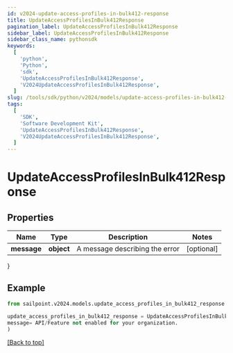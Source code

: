 ```yaml
---
id: v2024-update-access-profiles-in-bulk412-response
title: UpdateAccessProfilesInBulk412Response
pagination_label: UpdateAccessProfilesInBulk412Response
sidebar_label: UpdateAccessProfilesInBulk412Response
sidebar_class_name: pythonsdk
keywords:
  [
    'python',
    'Python',
    'sdk',
    'UpdateAccessProfilesInBulk412Response',
    'V2024UpdateAccessProfilesInBulk412Response',
  ]
slug: /tools/sdk/python/v2024/models/update-access-profiles-in-bulk412-response
tags:
  [
    'SDK',
    'Software Development Kit',
    'UpdateAccessProfilesInBulk412Response',
    'V2024UpdateAccessProfilesInBulk412Response',
  ]
---
```


# UpdateAccessProfilesInBulk412Response

## Properties

| Name        | Type       | Description                    | Notes      |
| ----------- | ---------- | ------------------------------ | ---------- |
| **message** | **object** | A message describing the error | [optional] |

}

## Example

```python
from sailpoint.v2024.models.update_access_profiles_in_bulk412_response import UpdateAccessProfilesInBulk412Response

update_access_profiles_in_bulk412_response = UpdateAccessProfilesInBulk412Response(
message= API/Feature not enabled for your organization.
)

```

[[Back to top]](#)
